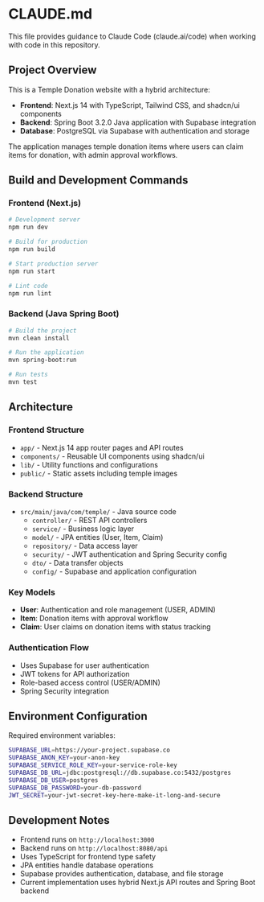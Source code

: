# CLAUDE.md

This file provides guidance to Claude Code (claude.ai/code) when working with code in this repository.

## Project Overview

This is a Temple Donation website with a hybrid architecture:
- **Frontend**: Next.js 14 with TypeScript, Tailwind CSS, and shadcn/ui components
- **Backend**: Spring Boot 3.2.0 Java application with Supabase integration
- **Database**: PostgreSQL via Supabase with authentication and storage

The application manages temple donation items where users can claim items for donation, with admin approval workflows.

## Build and Development Commands

### Frontend (Next.js)
```bash
# Development server
npm run dev

# Build for production
npm run build

# Start production server
npm run start

# Lint code
npm run lint
```

### Backend (Java Spring Boot)
```bash
# Build the project
mvn clean install

# Run the application
mvn spring-boot:run

# Run tests
mvn test
```

## Architecture

### Frontend Structure
- `app/` - Next.js 14 app router pages and API routes
- `components/` - Reusable UI components using shadcn/ui
- `lib/` - Utility functions and configurations
- `public/` - Static assets including temple images

### Backend Structure
- `src/main/java/com/temple/` - Java source code
  - `controller/` - REST API controllers
  - `service/` - Business logic layer
  - `model/` - JPA entities (User, Item, Claim)
  - `repository/` - Data access layer
  - `security/` - JWT authentication and Spring Security config
  - `dto/` - Data transfer objects
  - `config/` - Supabase and application configuration

### Key Models
- **User**: Authentication and role management (USER, ADMIN)
- **Item**: Donation items with approval workflow
- **Claim**: User claims on donation items with status tracking

### Authentication Flow
- Uses Supabase for user authentication
- JWT tokens for API authorization
- Role-based access control (USER/ADMIN)
- Spring Security integration

## Environment Configuration

Required environment variables:
```bash
SUPABASE_URL=https://your-project.supabase.co
SUPABASE_ANON_KEY=your-anon-key
SUPABASE_SERVICE_ROLE_KEY=your-service-role-key
SUPABASE_DB_URL=jdbc:postgresql://db.supabase.co:5432/postgres
SUPABASE_DB_USER=postgres
SUPABASE_DB_PASSWORD=your-db-password
JWT_SECRET=your-jwt-secret-key-here-make-it-long-and-secure
```

## Development Notes

- Frontend runs on `http://localhost:3000`
- Backend runs on `http://localhost:8080/api`
- Uses TypeScript for frontend type safety
- JPA entities handle database operations
- Supabase provides authentication, database, and file storage
- Current implementation uses hybrid Next.js API routes and Spring Boot backend